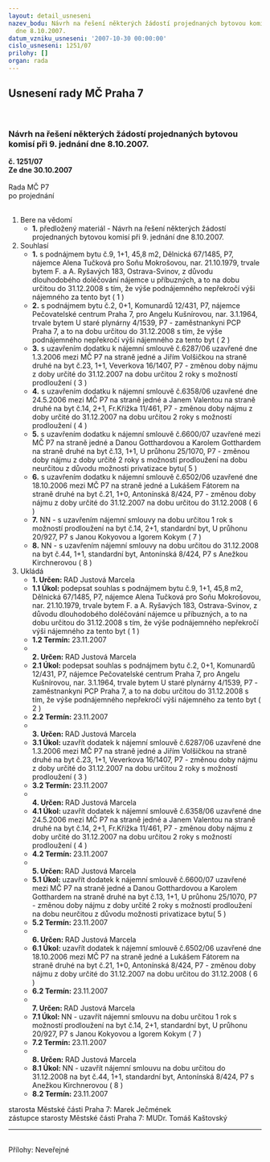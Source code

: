 ```yaml
---
layout: detail_usneseni
nazev_bodu: Návrh na řešení některých žádostí projednaných bytovou komisí při 9. jednání
  dne 8.10.2007.
datum_vzniku_usneseni: '2007-10-30 00:00:00'
cislo_usneseni: 1251/07
prilohy: []
organ: rada
---
```

<div id="ucUsn_pList" class="usn">
	<span><h2>Usnesení rady MČ Praha 7 </h2>
<br></span><div class="standBody">
<span><h3>Návrh na řešení některých žádostí projednaných bytovou komisí při 9. jednání dne 8.10.2007.</h3></span><div class="center">
		<strong>č. 1251/07</strong><br>
	</div>
<div class="center">
		<strong>Ze dne 30.10.2007</strong><br><br>
	</div>Rada MČ P7<br> po projednání<br><br><ol>
<li>Bere na vědomí<ul><li>
<strong>1.</strong> předložený materiál - Návrh na řešení některých žádostí projednaných bytovou komisí při 9. jednání dne 8.10.2007.</li></ul>
</li>
<li>Souhlasí<ul>
<li>
<strong>1.</strong> s podnájmem bytu č.9, 1+1, 45,8 m2, Dělnická 67/1485, P7, nájemce Alena Tučková pro Soňu Mokrošovou, nar. 21.10.1979, trvale bytem F. a A. Ryšavých 183, Ostrava-Svinov, z důvodu dlouhodobého doléčování nájemce u příbuzných, a to na dobu určitou do 31.12.2008 s tím, že výše podnájemného nepřekročí výši nájemného za tento byt  ( 1 )</li>
<li>
<strong>2.</strong> s podnájmem bytu č.2, 0+1, Komunardů 12/431, P7, nájemce Pečovatelské centrum Praha 7, pro Angelu Kušnírovou, nar. 3.1.1964, trvale bytem U staré plynárny 4/1539, P7 - zaměstnankyni PCP Praha 7, a to na dobu určitou do 31.12.2008 s tím, že výše podnájemného nepřekročí výši nájemného za tento byt  ( 2 )</li>
<li>
<strong>3.</strong> s uzavřením dodatku k nájemní smlouvě č.6287/06 uzavřené dne 1.3.2006 mezi MČ P7 na straně jedné a Jiřím Volšičkou na straně druhé na byt č.23, 1+1, Veverkova 16/1407, P7 - změnou doby nájmu z doby určité do 31.12.2007 na dobu určitou 2 roky s možností prodloužení  ( 3 )</li>
<li>
<strong>4.</strong> s uzavřením dodatku k nájemní smlouvě č.6358/06 uzavřené dne 24.5.2006 mezi MČ P7 na straně jedné a Janem Valentou na straně druhé na byt č.14, 2+1, Fr.Křížka 11/461, P7 - změnou doby nájmu z doby určité do 31.12.2007 na dobu určitou 2 roky s možností prodloužení  ( 4 )</li>
<li>
<strong>5.</strong> s uzavřením dodatku k nájemní smlouvě č.6600/07 uzavřené mezi MČ P7 na straně jedné a Danou Gotthardovou a Karolem Gotthardem na straně druhé na byt č.13, 1+1, U průhonu 25/1070, P7 - změnou doby nájmu z doby určité 2 roky s možností prodloužení na dobu neurčitou z důvodu možnosti privatizace bytu( 5 )</li>
<li>
<strong>6.</strong> s uzavřením dodatku k nájemní smlouvě č.6502/06 uzavřené dne 18.10.2006 mezi MČ P7 na straně jedné a Lukášem Fátorem na straně druhé na byt č.21, 1+0, Antonínská 8/424, P7 - změnou doby nájmu z doby určité do 31.12.2007 na dobu určitou do 31.12.2008  ( 6 )</li>
<li>
<strong>7.</strong> NN - s uzavřením nájemní smlouvy na dobu určitou 1 rok s možností prodloužení na byt č.14, 2+1, standardní byt, U průhonu 20/927, P7 s Janou Kokyovou a Igorem Kokym  ( 7 )</li>
<li>
<strong>8.</strong> NN - s uzavřením nájemní smlouvy na dobu určitou do 31.12.2008 na byt č.44, 1+1, standardní byt, Antonínská 8/424, P7 s Anežkou Kirchnerovou  ( 8 )</li>
</ul>
</li>
<li>Ukládá<ul>
<li>
<strong>1. Určen: </strong>RAD Justová Marcela</li>
<li>
<strong>1.1 Úkol: </strong>podepsat souhlas s podnájmem bytu č.9, 1+1, 45,8 m2, Dělnická 67/1485, P7, nájemce Alena Tučková pro Soňu Mokrošovou, nar. 21.10.1979, trvale bytem F. a A. Ryšavých 183, Ostrava-Svinov, z důvodu dlouhodobého doléčování nájemce u příbuzných, a to na dobu určitou do 31.12.2008 s tím, že výše podnájemného nepřekročí výši nájemného za tento byt  ( 1 )</li>
<li>
<strong>1.2 Termín: </strong>23.11.2007</li>
<li>
<strong><br>2. Určen: </strong>RAD Justová Marcela</li>
<li>
<strong>2.1 Úkol: </strong>podepsat souhlas s podnájmem bytu č.2, 0+1, Komunardů 12/431, P7, nájemce Pečovatelské centrum Praha 7, pro Angelu Kušnírovou, nar. 3.1.1964, trvale bytem U staré plynárny 4/1539, P7 - zaměstnankyni PCP Praha 7, a to na dobu určitou do 31.12.2008 s tím, že výše podnájemného nepřekročí výši nájemného za tento byt  ( 2 )</li>
<li>
<strong>2.2 Termín: </strong>23.11.2007</li>
<li>
<strong><br>3. Určen: </strong>RAD Justová Marcela</li>
<li>
<strong>3.1 Úkol: </strong>uzavřít dodatek k nájemní smlouvě č.6287/06 uzavřené dne 1.3.2006 mezi MČ P7 na straně jedné a Jiřím Volšičkou na straně druhé na byt č.23, 1+1, Veverkova 16/1407, P7 - změnou doby nájmu z doby určité do 31.12.2007 na dobu určitou 2 roky s možností prodloužení  ( 3 )</li>
<li>
<strong>3.2 Termín: </strong>23.11.2007</li>
<li>
<strong><br>4. Určen: </strong>RAD Justová Marcela</li>
<li>
<strong>4.1 Úkol: </strong>uzavřít dodatek k nájemní smlouvě č.6358/06 uzavřené dne 24.5.2006 mezi MČ P7 na straně jedné a Janem Valentou na straně druhé na byt č.14, 2+1, Fr.Křížka 11/461, P7 - změnou doby nájmu z doby určité do 31.12.2007 na dobu určitou 2 roky s možností prodloužení  ( 4 )</li>
<li>
<strong>4.2 Termín: </strong>23.11.2007</li>
<li>
<strong><br>5. Určen: </strong>RAD Justová Marcela</li>
<li>
<strong>5.1 Úkol: </strong>uzavřít dodatek k nájemní smlouvě č.6600/07 uzavřené mezi MČ P7 na straně jedné a Danou Gotthardovou a Karolem Gotthardem na straně druhé na byt č.13, 1+1, U průhonu 25/1070, P7 - změnou doby nájmu z doby určité 2 roky s možností prodloužení na dobu neurčitou z důvodu možnosti privatizace bytu( 5 )</li>
<li>
<strong>5.2 Termín: </strong>23.11.2007</li>
<li>
<strong><br>6. Určen: </strong>RAD Justová Marcela</li>
<li>
<strong>6.1 Úkol: </strong>uzavřít dodatek k nájemní smlouvě č.6502/06 uzavřené dne 18.10.2006 mezi MČ P7 na straně jedné a Lukášem Fátorem na straně druhé na byt č.21, 1+0, Antonínská 8/424, P7 - změnou doby nájmu z doby určité do 31.12.2007 na dobu určitou do 31.12.2008  ( 6 )</li>
<li>
<strong>6.2 Termín: </strong>23.11.2007</li>
<li>
<strong><br>7. Určen: </strong>RAD Justová Marcela</li>
<li>
<strong>7.1 Úkol: </strong>NN - uzavřít nájemní smlouvu na dobu určitou 1 rok s možností prodloužení na byt č.14, 2+1, standardní byt, U průhonu 20/927, P7 s Janou Kokyovou a Igorem Kokym  ( 7 )</li>
<li>
<strong>7.2 Termín: </strong>23.11.2007</li>
<li>
<strong><br>8. Určen: </strong>RAD Justová Marcela</li>
<li>
<strong>8.1 Úkol: </strong>NN - uzavřít nájemní smlouvu na dobu určitou do 31.12.2008 na byt č.44, 1+1, standardní byt, Antonínská 8/424, P7 s Anežkou Kirchnerovou  ( 8 )</li>
<li>
<strong>8.2 Termín: </strong>23.11.2007</li>
</ul>
</li>
</ol>starosta Městské části Praha 7: Marek Ječmének<br>zástupce starosty Městské části Praha 7: MUDr. Tomáš Kaštovský <hr>
<br>Přílohy: Neveřejné</div>
</div>